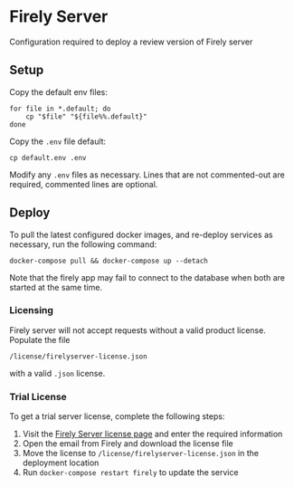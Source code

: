 # Firely Server
Configuration required to deploy a review version of Firely server

## Setup
Copy the default env files:

    for file in *.default; do
        cp "$file" "${file%%.default}"
    done

Copy the `.env` file default:

    cp default.env .env

Modify any `.env` files as necessary. Lines that are not commented-out are required, commented lines are optional.

## Deploy
To pull the latest configured docker images, and re-deploy services as necessary, run the following command:

    docker-compose pull && docker-compose up --detach

Note that the firely app may fail to connect to the database when both are started at the same time.

### Licensing
Firely server will not accept requests without a valid product license. Populate the file

    /license/firelyserver-license.json

with a valid `.json` license.

### Trial License
To get a trial server license, complete the following steps:

1. Visit the [Firely Server license page](https://fire.ly/firely-server-trial/) and enter the required information
2. Open the email from Firely and download the license file
3. Move the license to `/license/firelyserver-license.json` in the deployment location
4. Run `docker-compose restart firely` to update the service

